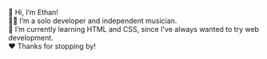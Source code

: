 👋 Hi, I’m Ethan!  
🧑‍💻 I’m a solo developer and independent musician.  
🌱 I’m currently learning HTML and CSS, since I've always wanted to try web development.  
❤️ Thanks for stopping by!

<!---
rainpaw/rainpaw is a ✨ special ✨ repository because its `README.md` (this file) appears on your GitHub profile.
You can click the Preview link to take a look at your changes.
--->
